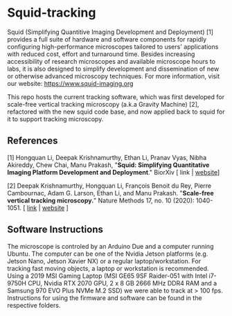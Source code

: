 # Squid-tracking

Squid (Simplifying Quantitive Imaging Development and Deployment) [1] provides a full suite of hardware and software components for rapidly configuring high-performance microscopes tailored to users' applications with reduced cost, effort and turnaround time. Besides increasing accessibility of research microscopes and available microscope hours to labs, it is also designed to simplify development and dissemination of new or otherwise advanced microscopy techniques. For more information, visit our website: https://www.squid-imaging.org

This repo hosts the current tracking software, which was first developed for scale-free vertical tracking microscopy (a.k.a Gravity Machine) [2], refactored with the new squid code base, and now applied back to squid for it to support tracking microscopy.

## References
[1] Hongquan Li, Deepak Krishnamurthy, Ethan Li, Pranav Vyas, Nibha Akireddy, Chew Chai, Manu Prakash, "**Squid: Simplifying Quantitative Imaging Platform Development and Deployment**." BiorXiv [ link | [website](https://www.squid-imaging.org)]

[2] Deepak Krishnamurthy, Hongquan Li, François Benoit du Rey, Pierre Cambournac, Adam G. Larson, Ethan Li, and Manu Prakash. "**Scale-free vertical tracking microscopy.**" Nature Methods 17, no. 10 (2020): 1040-1051. [ [link](https://www.nature.com/articles/s41592-020-0924-7) | [website](https://gravitymachine.org) ]

## Software Instructions
The microscope is controled by an Arduino Due and a computer running Ubuntu. The computer can be one of the Nvidia Jetson platforms (e.g. Jetson Nano, Jetson Xavier NX) or a regular laptop/workstation. For tracking fast moving objects, a laptop or workstation is recommended. Using a 2019 MSI Gaming Laptop (MSI GE65 9SF Raider-051 with Intel i7-9750H CPU, Nvidia RTX 2070 GPU, 2 x 8 GB 2666 MHz DDR4 RAM and a Samsung 970 EVO Plus NVMe M.2 SSD) we were able to track at > 100 fps. Instructions for using the firmware and software can be found in the respective folders.
